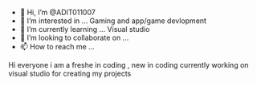 - 👋 Hi, I’m @ADIT011007
- 👀 I’m interested in ... Gaming and app/game devlopment
- 🌱 I’m currently learning ... Visual studio 
- 💞️ I’m looking to collaborate on ...
- 📫 How to reach me ... 

<!---
ADIT011007/ADIT011007 is a ✨ special ✨ repository because its `README.md` (this file) appears on your GitHub profile.
You can click the Preview link to take a look at your changes.
--->Hi everyone i am a freshe in coding , new in coding currently working on visual studio for creating my projects
